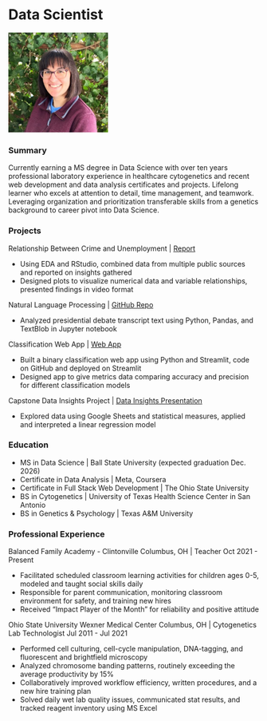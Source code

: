 # Data Scientist
<img src="ProfilePicSquare.jpg" alt="Profile Image" height="200">

### Summary
Currently earning a MS degree in Data Science with over ten years professional laboratory experience in healthcare cytogenetics and recent web development and data analysis certificates and projects. Lifelong learner who excels at attention to detail, time management, and teamwork. Leveraging organization and prioritization transferable skills from a genetics background to career pivot into Data Science.  

### Projects
Relationship Between Crime and Unemployment | [Report](https://emilyk221.github.io/crime-unemployment-relationship/)
  - Using EDA and RStudio, combined data from multiple public sources and reported on insights gathered
  - Designed plots to visualize numerical data and variable relationships, presented findings in video format

Natural Language Processing | [GitHub Repo](https://github.com/emilyk221/natural-language-processing-program)
  - Analyzed presidential debate transcript text using Python, Pandas, and TextBlob in Jupyter notebook

Classification Web App | [Web App](https://classification-web-app-fwnaxvgw3ufrpeewu6umcp.streamlit.app/)
  - Built a binary classification web app using Python and Streamlit, code on GitHub and deployed on Streamlit
  - Designed app to give metrics data comparing accuracy and precision for different classification models

Capstone Data Insights Project | [Data Insights Presentation](https://docs.google.com/presentation/d/132pwonusVjFsx0GOPRNQvSTYR9tOq0bU2ZYpplRF9BA/edit?usp=sharing)
  - Explored data using Google Sheets and statistical measures, applied and interpreted a linear regression model

### Education
- MS in Data Science | Ball State University (expected graduation Dec. 2026)
- Certificate in Data Analysis | Meta, Coursera
- Certificate in Full Stack Web Development | The Ohio State University
- BS in Cytogenetics | University of Texas Health Science Center in San Antonio
- BS in Genetics & Psychology | Texas A&M University

### Professional Experience
Balanced Family Academy - Clintonville	Columbus, OH | Teacher	Oct 2021 - Present
  - Facilitated scheduled classroom learning activities for children ages 0-5, modeled and taught social skills daily
  - Responsible for parent communication, monitoring classroom environment for safety, and training new hires
  - Received “Impact Player of the Month” for reliability and positive attitude

Ohio State University Wexner Medical Center	Columbus, OH | Cytogenetics Lab Technologist	Jul 2011 - Jul 2021
  - Performed cell culturing, cell-cycle manipulation, DNA-tagging, and fluorescent and brightfield microscopy
  - Analyzed chromosome banding patterns, routinely exceeding the average productivity by 15%
  - Collaboratively improved workflow efficiency, written procedures, and a new hire training plan
  - Solved daily wet lab quality issues, communicated stat results, and tracked reagent inventory using MS Excel

